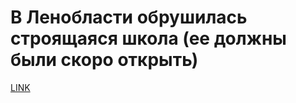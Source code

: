 # В Ленобласти обрушилась строящаяся школа (ее должны были скоро открыть)



[LINK](https://varlamov.ru/2361885.html)